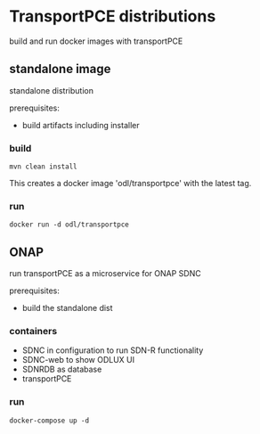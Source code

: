 # TransportPCE distributions

build and run docker images with transportPCE

## standalone image

standalone distribution

prerequisites:
  * build artifacts including installer

### build
```
mvn clean install
```
This creates a docker image 'odl/transportpce' with the latest tag.

### run
```
docker run -d odl/transportpce
```

## ONAP

run transportPCE as a microservice for ONAP SDNC

prerequisites: 
  * build the standalone dist

### containers

  * SDNC in configuration to run SDN-R functionality
  * SDNC-web to show ODLUX UI
  * SDNRDB as database
  * transportPCE


### run

```
docker-compose up -d
```


